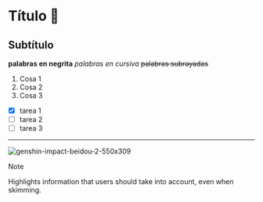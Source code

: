 # Título 🤡
## Subtítulo
**palabras en negrita**
_palabras en cursiva_
~~palabras subrayadas~~
1. Cosa 1
2. Cosa 2
3. Cosa 3
- [x] tarea 1
- [ ] tarea 2
- [ ] tarea 3
--------------
![genshin-impact-beidou-2-550x309](https://github.com/AlbaPertusa/ConversorDec2Bin/assets/145031091/760fd755-6b27-4105-a6a2-657d1673f365)
> [!NOTE]
> Highlights information that users should take into account, even when skimming.
